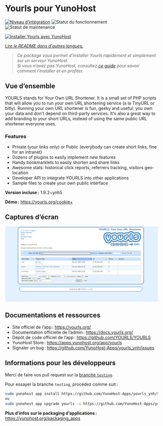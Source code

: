 <!--
Nota bene : ce README est automatiquement généré par <https://github.com/YunoHost/apps/tree/master/tools/readme_generator>
Il NE doit PAS être modifié à la main.
-->

# Yourls pour YunoHost

[![Niveau d’intégration](https://apps.yunohost.org/badge/integration/yourls)](https://ci-apps.yunohost.org/ci/apps/yourls/)
![Statut du fonctionnement](https://apps.yunohost.org/badge/state/yourls)
![Statut de maintenance](https://apps.yunohost.org/badge/maintained/yourls)

[![Installer Yourls avec YunoHost](https://install-app.yunohost.org/install-with-yunohost.svg)](https://install-app.yunohost.org/?app=yourls)

*[Lire le README dans d'autres langues.](./ALL_README.md)*

> *Ce package vous permet d’installer Yourls rapidement et simplement sur un serveur YunoHost.*  
> *Si vous n’avez pas YunoHost, consultez [ce guide](https://yunohost.org/install) pour savoir comment l’installer et en profiter.*

## Vue d’ensemble

YOURLS stands for Your Own URL Shortener. It is a small set of PHP scripts that will allow you to run your own URL shortening service (a la TinyURL or bitly).
Running your own URL shortener is fun, geeky and useful: you own your data and don't depend on third-party services. It's also a great way to add branding to your short URLs, instead of using the same public URL shortener everyone uses.

### Features

- Private (your links only) or Public (everybody can create short links, fine for an intranet)
- Dozens of plugins to easily implement new features
- Handy bookmarklets to easily shorten and share links
- Awesome stats: historical click reports, referrers tracking, visitors geo-location
- Developer API to integrate YOURLS into other applications
- Sample files to create your own public interface


**Version incluse :** 1.9.2~ynh5

**Démo :** <https://yourls.org/cookie+>

## Captures d’écran

![Capture d’écran de Yourls](./doc/screenshots/p4.png)

## Documentations et ressources

- Site officiel de l’app : <https://yourls.org/>
- Documentation officielle de l’admin : <https://docs.yourls.org/>
- Dépôt de code officiel de l’app : <https://github.com/YOURLS/YOURLS>
- YunoHost Store : <https://apps.yunohost.org/app/yourls>
- Signaler un bug : <https://github.com/YunoHost-Apps/yourls_ynh/issues>

## Informations pour les développeurs

Merci de faire vos pull request sur la [branche `testing`](https://github.com/YunoHost-Apps/yourls_ynh/tree/testing).

Pour essayer la branche `testing`, procédez comme suit :

```bash
sudo yunohost app install https://github.com/YunoHost-Apps/yourls_ynh/tree/testing --debug
ou
sudo yunohost app upgrade yourls -u https://github.com/YunoHost-Apps/yourls_ynh/tree/testing --debug
```

**Plus d’infos sur le packaging d’applications :** <https://yunohost.org/packaging_apps>
